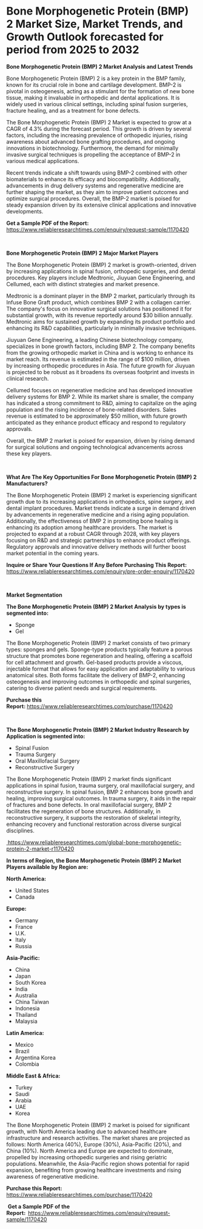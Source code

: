 <p><h1>Bone Morphogenetic Protein (BMP) 2 Market Size, Market Trends, and Growth Outlook forecasted for period from 2025 to 2032</h1></p><p><strong>Bone Morphogenetic Protein (BMP) 2 Market Analysis and Latest Trends</strong></p>
<p><p>Bone Morphogenetic Protein (BMP) 2 is a key protein in the BMP family, known for its crucial role in bone and cartilage development. BMP-2 is pivotal in osteogenesis, acting as a stimulant for the formation of new bone tissue, making it invaluable in orthopedic and dental applications. It is widely used in various clinical settings, including spinal fusion surgeries, fracture healing, and as a treatment for bone defects.</p><p>The Bone Morphogenetic Protein (BMP) 2 Market is expected to grow at a CAGR of 4.3% during the forecast period. This growth is driven by several factors, including the increasing prevalence of orthopedic injuries, rising awareness about advanced bone grafting procedures, and ongoing innovations in biotechnology. Furthermore, the demand for minimally invasive surgical techniques is propelling the acceptance of BMP-2 in various medical applications. </p><p>Recent trends indicate a shift towards using BMP-2 combined with other biomaterials to enhance its efficacy and biocompatibility. Additionally, advancements in drug delivery systems and regenerative medicine are further shaping the market, as they aim to improve patient outcomes and optimize surgical procedures. Overall, the BMP-2 market is poised for steady expansion driven by its extensive clinical applications and innovative developments.</p></p>
<p><strong>Get a Sample PDF of the Report:&nbsp;</strong> <a href="https://www.reliableresearchtimes.com/enquiry/request-sample/1170420?utm_campaign=3715&utm_medium=2&utm_source=Github&utm_content=ia&utm_term=19042025&utm_id=bone-morphogenetic-protein-bmp-2">https://www.reliableresearchtimes.com/enquiry/request-sample/1170420</a></p>
<p>&nbsp;</p>
<p><strong>Bone Morphogenetic Protein (BMP) 2 Major Market Players</strong></p>
<p><p>The Bone Morphogenetic Protein (BMP) 2 market is growth-oriented, driven by increasing applications in spinal fusion, orthopedic surgeries, and dental procedures. Key players include Medtronic, Jiuyuan Gene Engineering, and Cellumed, each with distinct strategies and market presence.</p><p>Medtronic is a dominant player in the BMP 2 market, particularly through its Infuse Bone Graft product, which combines BMP 2 with a collagen carrier. The company's focus on innovative surgical solutions has positioned it for substantial growth, with its revenue reportedly around $30 billion annually. Medtronic aims for sustained growth by expanding its product portfolio and enhancing its R&D capabilities, particularly in minimally invasive techniques.</p><p>Jiuyuan Gene Engineering, a leading Chinese biotechnology company, specializes in bone growth factors, including BMP 2. The company benefits from the growing orthopedic market in China and is working to enhance its market reach. Its revenue is estimated in the range of $100 million, driven by increasing orthopedic procedures in Asia. The future growth for Jiuyuan is projected to be robust as it broadens its overseas footprint and invests in clinical research.</p><p>Cellumed focuses on regenerative medicine and has developed innovative delivery systems for BMP 2. While its market share is smaller, the company has indicated a strong commitment to R&D, aiming to capitalize on the aging population and the rising incidence of bone-related disorders. Sales revenue is estimated to be approximately $50 million, with future growth anticipated as they enhance product efficacy and respond to regulatory approvals.</p><p>Overall, the BMP 2 market is poised for expansion, driven by rising demand for surgical solutions and ongoing technological advancements across these key players.</p></p>
<p>&nbsp;</p>
<p><strong>What Are The Key Opportunities For Bone Morphogenetic Protein (BMP) 2 Manufacturers?</strong></p>
<p><p>The Bone Morphogenetic Protein (BMP) 2 market is experiencing significant growth due to its increasing applications in orthopedics, spine surgery, and dental implant procedures. Market trends indicate a surge in demand driven by advancements in regenerative medicine and a rising aging population. Additionally, the effectiveness of BMP 2 in promoting bone healing is enhancing its adoption among healthcare providers. The market is projected to expand at a robust CAGR through 2028, with key players focusing on R&D and strategic partnerships to enhance product offerings. Regulatory approvals and innovative delivery methods will further boost market potential in the coming years.</p></p>
<p><strong>Inquire or Share Your Questions If Any Before Purchasing This Report:</strong> <a href="https://www.reliableresearchtimes.com/enquiry/pre-order-enquiry/1170420?utm_campaign=3715&utm_medium=2&utm_source=Github&utm_content=ia&utm_term=19042025&utm_id=bone-morphogenetic-protein-bmp-2">https://www.reliableresearchtimes.com/enquiry/pre-order-enquiry/1170420</a></p>
<p>&nbsp;</p>
<p><strong>Market Segmentation</strong></p>
<p><strong>The Bone Morphogenetic Protein (BMP) 2 Market Analysis by types is segmented into:</strong></p>
<p><ul><li>Sponge</li><li>Gel</li></ul></p>
<p><p>The Bone Morphogenetic Protein (BMP) 2 market consists of two primary types: sponges and gels. Sponge-type products typically feature a porous structure that promotes bone regeneration and healing, offering a scaffold for cell attachment and growth. Gel-based products provide a viscous, injectable format that allows for easy application and adaptability to various anatomical sites. Both forms facilitate the delivery of BMP-2, enhancing osteogenesis and improving outcomes in orthopedic and spinal surgeries, catering to diverse patient needs and surgical requirements.</p></p>
<p><strong>Purchase this Report:&nbsp;</strong><a href="https://www.reliableresearchtimes.com/purchase/1170420?utm_campaign=3715&utm_medium=2&utm_source=Github&utm_content=ia&utm_term=19042025&utm_id=bone-morphogenetic-protein-bmp-2">https://www.reliableresearchtimes.com/purchase/1170420</a></p>
<p>&nbsp;</p>
<p><strong>The Bone Morphogenetic Protein (BMP) 2 Market Industry Research by Application is segmented into:</strong></p>
<p><ul><li>Spinal Fusion</li><li>Trauma Surgery</li><li>Oral Maxillofacial Surgery</li><li>Reconstructive Surgery</li></ul></p>
<p><p>The Bone Morphogenetic Protein (BMP) 2 market finds significant applications in spinal fusion, trauma surgery, oral maxillofacial surgery, and reconstructive surgery. In spinal fusion, BMP 2 enhances bone growth and healing, improving surgical outcomes. In trauma surgery, it aids in the repair of fractures and bone defects. In oral maxillofacial surgery, BMP 2 facilitates the regeneration of bone structures. Additionally, in reconstructive surgery, it supports the restoration of skeletal integrity, enhancing recovery and functional restoration across diverse surgical disciplines.</p></p>
<p><a href="https://www.reliableresearchtimes.com/global-bone-morphogenetic-protein-2-market-r1170420?utm_campaign=3715&utm_medium=2&utm_source=Github&utm_content=ia&utm_term=19042025&utm_id=bone-morphogenetic-protein-bmp-2">&nbsp;https://www.reliableresearchtimes.com/global-bone-morphogenetic-protein-2-market-r1170420</a></p>
<p><strong>In terms of Region, the Bone Morphogenetic Protein (BMP) 2 Market Players available by Region are:</strong></p>
<p>
    <p> <strong> North America: </strong>
        <ul>
            <li>United States</li>
            <li>Canada</li>
        </ul>
        </p> 
    <p> <strong> Europe: </strong>
        <ul>
            <li>Germany</li>
            <li>France</li>
            <li>U.K.</li>
            <li>Italy</li>
            <li>Russia</li>
        </ul>
        </p> 
    <p> <strong> Asia-Pacific: </strong>
        <ul>
            <li>China</li>
            <li>Japan</li>
            <li>South Korea</li>
            <li>India</li>
            <li>Australia</li>
            <li>China Taiwan</li>
            <li>Indonesia</li>
            <li>Thailand</li>
            <li>Malaysia</li>
        </ul>
        </p> 
    <p> <strong> Latin America: </strong>
        <ul>
            <li>Mexico</li>
            <li>Brazil</li>
            <li>Argentina Korea</li>
            <li>Colombia</li>
        </ul>
        </p> 
    <p> <strong> Middle East & Africa: </strong>
        <ul>
            <li>Turkey</li>
            <li>Saudi</li>
            <li>Arabia</li>
            <li>UAE</li>
            <li>Korea</li>
        </ul>
    </p>
    </p>
<p><p>The Bone Morphogenetic Protein (BMP) 2 market is poised for significant growth, with North America leading due to advanced healthcare infrastructure and research activities. The market shares are projected as follows: North America (40%), Europe (30%), Asia-Pacific (20%), and China (10%). North America and Europe are expected to dominate, propelled by increasing orthopedic surgeries and rising geriatric populations. Meanwhile, the Asia-Pacific region shows potential for rapid expansion, benefiting from growing healthcare investments and rising awareness of regenerative medicine.</p></p>
<p><strong>Purchase this Report: </strong><a href="https://www.reliableresearchtimes.com/purchase/1170420?utm_campaign=3715&utm_medium=2&utm_source=Github&utm_content=ia&utm_term=19042025&utm_id=bone-morphogenetic-protein-bmp-2">https://www.reliableresearchtimes.com/purchase/1170420</a></p>
<p>&nbsp;<strong>Get a Sample PDF of the Report:&nbsp;&nbsp;</strong><a href="https://www.reliableresearchtimes.com/enquiry/request-sample/1170420?utm_campaign=3715&utm_medium=2&utm_source=Github&utm_content=ia&utm_term=19042025&utm_id=bone-morphogenetic-protein-bmp-2">https://www.reliableresearchtimes.com/enquiry/request-sample/1170420</a></p>
<p><strong></strong></p>
<p><p></p><p></p><p></p></p>